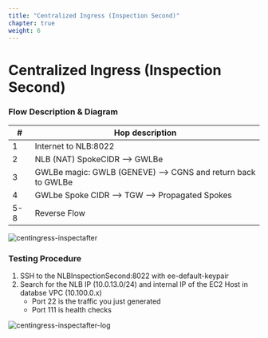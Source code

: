 ```yaml
---
title: "Centralized Ingress (Inspection Second)"
chapter: true
weight: 6
---
```


# Centralized Ingress (Inspection Second)

### Flow Description & Diagram

| #	   | Hop description                                             |
|------|-------------------------------------------------------------|
1|	Internet to NLB:8022
2|	NLB (NAT) SpokeCIDR --> GWLBe
3|	GWLBe magic: GWLB (GENEVE) --> CGNS and return back to GWLBe
4|	GWLbe Spoke CIDR --> TGW --> Propagated Spokes
5-8|	Reverse Flow

![centingress-inspectafter](https://chkp-gwlb-ws01.s3.us-west-2.amazonaws.com/images/centingress-inspectafter.png)

### Testing Procedure 

1. SSH to the NLBInspectionSecond:8022 with ee-default-keypair 
2. Search for the NLB IP (10.0.13.0/24) and internal IP of the EC2 Host in databse VPC (10.100.0.x)
   - Port 22 is the traffic you just generated 
   - Port 111 is health checks

![centingress-inspectafter-log](https://chkp-gwlb-ws01.s3.us-west-2.amazonaws.com/images/centingress-inspectafter-log.png)
